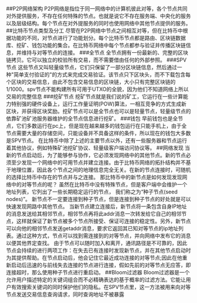 ##P2P网络架构
P2P网络是指位于同一网络中的计算机彼此对等，各个节点共同对外提供服务，不存在任何特殊的节点。也就是说它不存在服务端、中央化的服务以及层级结构。每个节点在对外提服务的同时也使用网络中其他节点提供的服务。
##比特币节点类型及分工
尽管在P2P网络中节点之间相互对等，但在比特币中根据功能的不同，对节点进行了功能划分。每个比特币节点都是路由、区块链数据库、挖矿、钱包功能的集合。在比特币网络中每个节点都参与验证并传播区块链信息，并维持与对等节点的连接。
###全节点
全节点拥有一份最新的、完整的区块链拷贝。它可以独立的校验所有交易，而不需要借由任何的外部参照。
###SPV节点
这些节点又叫轻量级节点，它们只保留了一部分区块链信息，然后通过一种"简单支付验证的"的方式来完成交易验证。该节点只下区块头，而不下载包含每个区块的交易信息，由此不包含交易信息的区块链，大小只有完整区块链的1/1000。spv节点不能构建所有可用于UTXO的全貌，因为他们不知道网络上所以交易的完整信息
###挖矿节点
挖矿节点就是我们说的矿工，它运行在一些计算能力特别强的硬件设备上，运行工作量证明(POW)算法，一相互竞争的方式生成新区块，并获得区块奖励。挖矿节点可以是全节点也可以是轻量节点，轻量级节点的依靠矿池矿池服务器维护的全节点信息进行挖矿。
###钱包
早前钱包也是全节点，它们多数运行在pc上，但是现在越来越多的钱包运行在只能手机上，由于全节点需要大量的存储空间，只能设备并不具备这样的条件，所以现在的钱包大多数是SPV节点。
在比特币中除了上述的主要节点以外，还有一些服务器和节点运行着其他协议，例如特殊矿池挖矿协议、轻量级客户端访问协议等。
##网络发现
当新的节点启动后，为了能够参与协作，它必须发现网络中的其他节点。新的节点必须至少发现一个网络中的可用节点并建立连接。由于比特币网络的拓扑结构并不基于地理位置，因此各个节点之间的地理信息完全无关。在新的节点连接时，可随机的选择比特币中存在的节点并与之连接。
那比特币中的新节点是如何发现发现网络中的对等节点的呢？
虽然在比特币中没有特殊节点，但是客户端中会维护一个地址列表，它列出了一些长期稳定运行的节点， 我们称之为“种子节点(seed nodes)”。 新节点不一定要连接到种子节点，但是连接到种子节点的好处就是可以快速发现网路中其他节点。
当新节点建立连接后，新节点将一条包含自身IP地址的消息发送给其相邻节点，相邻节点再将此addr消息一次转发给它自己的相邻节点，这样就保证了新节点被多个节点所接受、保证可连接的稳定性。另外，新节点可以向他的相邻节点发送getaddr消息，要求它返回其已知对等节点的ip地址列表。通过这种方式，节点可以找到需连接到的对等节点，并向网络中发布它的消息以便其他界定查找。
由于节点可以随时加入和离开，通讯路径是不可靠的，因此节点会持续的进行两项工作：在失去已有连接时发现新节点，并在其他节点启动时为其提供帮助。在节点启动后，他会记住它最近成功连接的对等节点;因此在他重新启动后迅速的与前线失去连接的节点进行连接，假如先前的对等节点无应答，即连接超时，那么使用种子节点进行重启动。
##Bloom过滤器
Bloom过滤器是一个允许用户描述特定的关键词组合而不必精确表达的基于概率的过滤方法。它能让用户有效搜索关键词的同时保护他们的隐私。在SPV节点里，这一方法被用来向对等节点发送交易信息查询请求，同时查询地址不被暴露